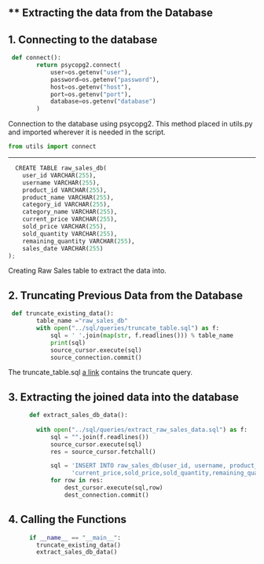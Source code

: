 ﻿** Extracting the data from the Database
---

**1. Connecting to the database**
---
[//]:comment

~~~ python
 def connect():
        return psycopg2.connect(
            user=os.getenv("user"),
            password=os.getenv("password"),
            host=os.getenv("host"),
            port=os.getenv("port"),
            database=os.getenv("database")
        )
~~~

Connection to the database using psycopg2. This method placed in utils.py and imported wherever it is needed in the script.

~~~ python
from utils import connect
~~~
---
~~~ python
  CREATE TABLE raw_sales_db(
    user_id VARCHAR(255),
    username VARCHAR(255),
    product_id VARCHAR(255),
    product_name VARCHAR(255),
    category_id VARCHAR(255),
    category_name VARCHAR(255),
    current_price VARCHAR(255),
    sold_price VARCHAR(255),
    sold_quantity VARCHAR(255),
    remaining_quantity VARCHAR(255),
    sales_date VARCHAR(255)
);
~~~

Creating Raw Sales table to extract the data into.



**2. Truncating Previous Data from the Database**
---
~~~python
 def truncate_existing_data():
        table_name ="raw_sales_db"
        with open("../sql/queries/truncate_table.sql") as f:
            sql = ' '.join(map(str, f.readlines())) % table_name
            print(sql)
            source_cursor.execute(sql)       
            source_connection.commit()

~~~
The truncate_table.sql [a link](https://github.com/nischalbadal/data-warehouse-assignments-leapfrog/blob/day-3/assignment-day-3/src/sql/queries/truncate_table.sql) contains the truncate query.

**3. Extracting the joined data into the database**
---
~~~ python
      def extract_sales_db_data():
    
        with open("../sql/queries/extract_raw_sales_data.sql") as f:
            sql = "".join(f.readlines())
            source_cursor.execute(sql)
            res = source_cursor.fetchall()

            sql = 'INSERT INTO raw_sales_db(user_id, username, product_id, product_name, category_id,category_name,' \
                  'current_price,sold_price,sold_quantity,remaining_quantity,sales_date)VALUES(%s,%s,%s,%s,%s,%s,%s,%s,%s,%s,%s)'
            for row in res:
                dest_cursor.execute(sql,row)
                dest_connection.commit()
~~~


**4. Calling the Functions**
---
~~~ python
      if __name__ == "__main__":
        truncate_existing_data()
        extract_sales_db_data()
~~~

